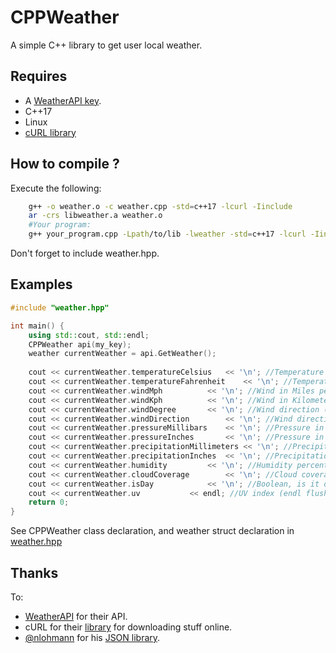 # CPPWeather
A simple C++ library to get user local weather.
## Requires
- A [WeatherAPI key](https://www.weatherapi.com/).
- C++17
- Linux
- [cURL library](https://github.com/curl/curl)
## How to compile ?
Execute the following:
```sh
	g++ -o weather.o -c weather.cpp -std=c++17 -lcurl -Iinclude
	ar -crs libweather.a weather.o
	#Your program:
	g++ your_program.cpp -Lpath/to/lib -lweather -std=c++17 -lcurl -Iinclude
```
Don't forget to include weather.hpp.

## Examples
```cpp
#include "weather.hpp"

int main() {
	using std::cout, std::endl;
	CPPWeather api(my_key);
	weather currentWeather = api.GetWeather();
	
	cout << currentWeather.temperatureCelsius	<< '\n'; //Temperature in Celsius
	cout << currentWeather.temperatureFahrenheit	<< '\n'; //Temperature in Fahrenheit
	cout << currentWeather.windMph			<< '\n'; //Wind in Miles per Hour
	cout << currentWeather.windKph			<< '\n'; //Wind in Kilometers per Hours
	cout << currentWeather.windDegree		<< '\n'; //Wind direction (in degree)
	cout << currentWeather.windDirection		<< '\n'; //Wind direction (N, S, SW...)
	cout << currentWeather.pressureMillibars	<< '\n'; //Pressure in millibars
	cout << currentWeather.pressureInches		<< '\n'; //Pressure in inches
	cout << currentWeather.precipitationMillimeters	<< '\n'; //Precipitations in mm
	cout << currentWeather.precipitationInches 	<< '\n'; //Precipitations in inches
	cout << currentWeather.humidity			<< '\n'; //Humidity percentage
	cout << currentWeather.cloudCoverage		<< '\n'; //Cloud coverage percentage
	cout << currentWeather.isDay			<< '\n'; //Boolean, is it day or not
	cout << currentWeather.uv			<< endl; //UV index (endl flushes)
	return 0;
}
```

See CPPWeather class declaration, and weather struct declaration in [weather.hpp](weather.hpp)

## Thanks
To:
- [WeatherAPI](https://www.weatherapi.com/) for their API.
- cURL for their [library](https://github.com/curl/curl) for downloading stuff online.
- [@nlohmann](https://github.com/nlohmann/) for his [JSON library](https://github.com/nlohmann/json).
